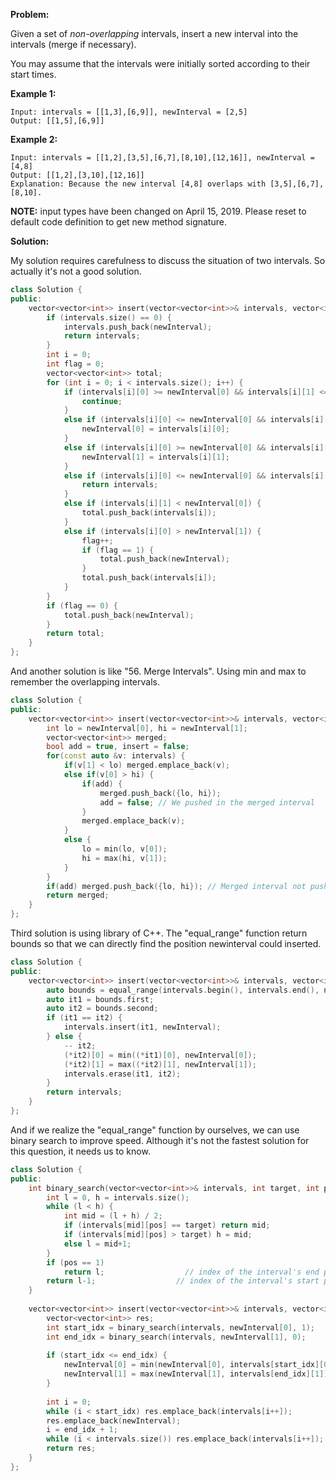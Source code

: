 **Problem:**

Given a set of *non-overlapping* intervals, insert a new interval into the intervals (merge if necessary).

You may assume that the intervals were initially sorted according to their start times.

**Example 1:**

```
Input: intervals = [[1,3],[6,9]], newInterval = [2,5]
Output: [[1,5],[6,9]]
```

**Example 2:**

```
Input: intervals = [[1,2],[3,5],[6,7],[8,10],[12,16]], newInterval = [4,8]
Output: [[1,2],[3,10],[12,16]]
Explanation: Because the new interval [4,8] overlaps with [3,5],[6,7],[8,10].
```

**NOTE:** input types have been changed on April 15, 2019. Please reset to default code definition to get new method signature.

**Solution:**

My solution requires carefulness to discuss the situation of two intervals. So actually it's not a good solution.

```c++
class Solution {
public:
    vector<vector<int>> insert(vector<vector<int>>& intervals, vector<int>& newInterval) {
        if (intervals.size() == 0) {
            intervals.push_back(newInterval);
            return intervals;
        }
        int i = 0;
        int flag = 0;
        vector<vector<int>> total;
        for (int i = 0; i < intervals.size(); i++) {
            if (intervals[i][0] >= newInterval[0] && intervals[i][1] <= newInterval[1]) {
                continue;
            }
            else if (intervals[i][0] <= newInterval[0] && intervals[i][1] <= newInterval[1] && intervals[i][1] >= newInterval[0]) {
                newInterval[0] = intervals[i][0];
            }
            else if (intervals[i][0] >= newInterval[0] && intervals[i][0] <= newInterval[1] && intervals[i][1] >= newInterval[1]) {
                newInterval[1] = intervals[i][1];
            }
            else if (intervals[i][0] <= newInterval[0] && intervals[i][1] >= newInterval[1]) {
                return intervals;
            }
            else if (intervals[i][1] < newInterval[0]) {
                total.push_back(intervals[i]);
            }
            else if (intervals[i][0] > newInterval[1]) {
                flag++;
                if (flag == 1) {
                    total.push_back(newInterval);
                }
                total.push_back(intervals[i]);
            }
        }
        if (flag == 0) {
            total.push_back(newInterval);
        }
        return total;
    }
};
```

And another solution is like "56. Merge Intervals". Using min and max to remember the overlapping intervals.

```c++
class Solution {
public:
    vector<vector<int>> insert(vector<vector<int>>& intervals, vector<int>& newInterval) {
        int lo = newInterval[0], hi = newInterval[1];
        vector<vector<int>> merged;
        bool add = true, insert = false;
        for(const auto &v: intervals) {
            if(v[1] < lo) merged.emplace_back(v);
            else if(v[0] > hi) {
                if(add) {
                    merged.push_back({lo, hi});
                    add = false; // We pushed in the merged interval
                }
                merged.emplace_back(v);
            }
            else {
                lo = min(lo, v[0]);
                hi = max(hi, v[1]);
            }
        }
        if(add) merged.push_back({lo, hi}); // Merged interval not pushed, pushing it in now
        return merged;
    }
};
```

Third solution is using library of C++. The "equal_range" function return bounds so that we can directly find the position newinterval could inserted.

```c++
class Solution {
public:
    vector<vector<int>> insert(vector<vector<int>>& intervals, vector<int>& newInterval) {
		auto bounds = equal_range(intervals.begin(), intervals.end(), newInterval, [](const vector<int>&a, const vector<int>& b) {return a[1] < b[0];});
		auto it1 = bounds.first;
		auto it2 = bounds.second;
		if (it1 == it2) {
			intervals.insert(it1, newInterval);
		} else {
			-- it2;
			(*it2)[0] = min((*it1)[0], newInterval[0]);
			(*it2)[1] = max((*it2)[1], newInterval[1]);
			intervals.erase(it1, it2);
		} 
		return intervals;
	}
};
```

And if we realize the "equal_range" function by ourselves, we can use binary search to improve speed. Although it's not the fastest solution for this question, it needs us to know.

```c++
class Solution {
public:
    int binary_search(vector<vector<int>>& intervals, int target, int pos) {
        int l = 0, h = intervals.size();
        while (l < h) {
            int mid = (l + h) / 2;
            if (intervals[mid][pos] == target) return mid;
            if (intervals[mid][pos] > target) h = mid;
            else l = mid+1;
        }
        if (pos == 1)
            return l;                  // index of the interval's end point bigger than newInterval.start
        return l-1;                  // index of the interval's start point less than newInterval.end
    }
    
    vector<vector<int>> insert(vector<vector<int>>& intervals, vector<int>& newInterval) {
        vector<vector<int>> res;
        int start_idx = binary_search(intervals, newInterval[0], 1);
        int end_idx = binary_search(intervals, newInterval[1], 0);
        
        if (start_idx <= end_idx) {
            newInterval[0] = min(newInterval[0], intervals[start_idx][0]);
            newInterval[1] = max(newInterval[1], intervals[end_idx][1]);
        }
        
        int i = 0;
        while (i < start_idx) res.emplace_back(intervals[i++]);
        res.emplace_back(newInterval);
        i = end_idx + 1;
        while (i < intervals.size()) res.emplace_back(intervals[i++]);
        return res;
    }
};
```

